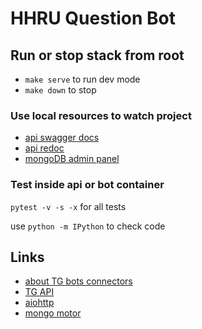 # HHRU Question Bot

## Run or stop stack from root

- `make serve` to run dev mode
- `make down` to stop

### Use local resources to watch project

- [api swagger docs](http://localhost:8000/docs/)
- [api redoc](http://localhost:8000/redoc/)
- [mongoDB admin panel](http://localhost:8081/)

### Test inside api or bot container

`pytest -v -s -x` for all tests

use `python -m IPython` to check code

## Links

- [about TG bots connectors](https://konstantinklepikov.github.io/myknowlegebase/notes/telegram-bots.html)
- [TG API](https://core.telegram.org/)
- [aiohttp](https://konstantinklepikov.github.io/myknowlegebase/notes/aiohttp.html)
- [mongo motor](https://konstantinklepikov.github.io/myknowlegebase/notes/mongomotor.html)
